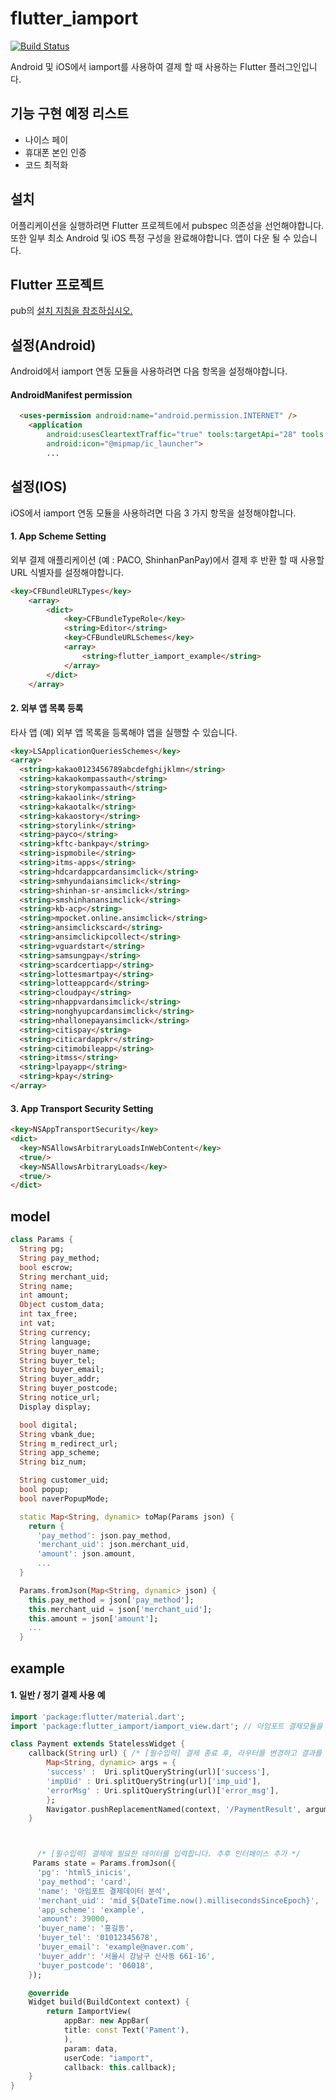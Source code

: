 # flutter_iamport
[![Build Status](https://img.shields.io/badge/pub-v0.0.5-success.svg)](https://travis-ci.org/roughike/flutter_iamport)

Android 및 iOS에서 iamport를 사용하여 결제 할 때 사용하는 Flutter 플러그인입니다.

## 기능 구현 예정 리스트

- 나이스 페이
- 휴대폰 본인 인증
- 코드 최적화

## 설치

어플리케이션을 실행하려면 Flutter 프로젝트에서 pubspec 의존성을 선언해야합니다. 또한 일부 최소 Android 및 iOS 특정 구성을 완료해야합니다. 앱이 다운 될 수 있습니다.

## Flutter 프로젝트

pub의 [설치 지침을 참조하십시오.](https://pub.dartlang.org/packages/flutter_iamport#-installing-tab-)

## 설정(Android)
Android에서 iamport 연동 모듈을 사용하려면 다음 항목을 설정해야합니다.

#### AndroidManifest permission

```html
  <uses-permission android:name="android.permission.INTERNET" />
    <application
        android:usesCleartextTraffic="true" tools:targetApi="28" tools:ignore="GoogleAppIndexingWarning"
        android:icon="@mipmap/ic_launcher">
        ...
```

## 설정(IOS)
iOS에서 iamport 연동 모듈을 사용하려면 다음 3 가지 항목을 설정해야합니다.

#### 1. App Scheme Setting
외부 결제 애플리케이션 (예 : PACO, ShinhanPanPay)에서 결제 후 반환 할 때 사용할 URL 식별자를 설정해야합니다.

```html
<key>CFBundleURLTypes</key>
	<array>
		<dict>
			<key>CFBundleTypeRole</key>
			<string>Editor</string>
			<key>CFBundleURLSchemes</key>
			<array>
				<string>flutter_iamport_example</string>
			</array>
		</dict>
	</array>
```

#### 2. 외부 앱 목록 등록
타사 앱 (예) 외부 앱 목록을 등록해야 앱을 실행할 수 있습니다.

```html
<key>LSApplicationQueriesSchemes</key>
<array>
  <string>kakao0123456789abcdefghijklmn</string>
  <string>kakaokompassauth</string>
  <string>storykompassauth</string>
  <string>kakaolink</string>
  <string>kakaotalk</string>
  <string>kakaostory</string>
  <string>storylink</string>
  <string>payco</string>
  <string>kftc-bankpay</string>
  <string>ispmobile</string>
  <string>itms-apps</string>
  <string>hdcardappcardansimclick</string>
  <string>smhyundaiansimclick</string>
  <string>shinhan-sr-ansimclick</string>
  <string>smshinhanansimclick</string>
  <string>kb-acp</string>
  <string>mpocket.online.ansimclick</string>
  <string>ansimclickscard</string>
  <string>ansimclickipcollect</string>
  <string>vguardstart</string>
  <string>samsungpay</string>
  <string>scardcertiapp</string>
  <string>lottesmartpay</string>
  <string>lotteappcard</string>
  <string>cloudpay</string>
  <string>nhappvardansimclick</string>
  <string>nonghyupcardansimclick</string>
  <string>nhallonepayansimclick</string>
  <string>citispay</string>
  <string>citicardappkr</string>
  <string>citimobileapp</string>
  <string>itmss</string>
  <string>lpayapp</string>
  <string>kpay</string>
</array>
```

#### 3. App Transport Security Setting

```html
<key>NSAppTransportSecurity</key>
<dict>
  <key>NSAllowsArbitraryLoadsInWebContent</key>
  <true/>
  <key>NSAllowsArbitraryLoads</key>
  <true/>
</dict>
```

## model
``` dart
class Params {
  String pg;
  String pay_method;
  bool escrow;
  String merchant_uid;
  String name;
  int amount;
  Object custom_data;
  int tax_free;
  int vat;
  String currency;
  String language;
  String buyer_name;
  String buyer_tel;
  String buyer_email;
  String buyer_addr;
  String buyer_postcode;
  String notice_url;
  Display display;

  bool digital;
  String vbank_due;
  String m_redirect_url;
  String app_scheme;
  String biz_num;

  String customer_uid;
  bool popup;
  bool naverPopupMode;

  static Map<String, dynamic> toMap(Params json) {
    return {
      'pay_method': json.pay_method,
      'merchant_uid': json.merchant_uid,
      'amount': json.amount,
      ...
  }

  Params.fromJson(Map<String, dynamic> json) {
    this.pay_method = json['pay_method'];
    this.merchant_uid = json['merchant_uid'];
    this.amount = json['amount'];
    ...
  }
```

## example

#### 1. 일반 / 정기 결제 사용 예
```dart
import 'package:flutter/material.dart';
import 'package:flutter_iamport/iamport_view.dart'; // 아임포트 결제모듈을 불러옵니다.

class Payment extends StatelessWidget {
    callback(String url) { /* [필수입력] 결제 종료 후, 라우터를 변경하고 결과를 전달합니다. */
        Map<String, dynamic> args = {
        'success' :  Uri.splitQueryString(url)['success'],
        'impUid' : Uri.splitQueryString(url)['imp_uid'],
        'errorMsg' : Uri.splitQueryString(url)['error_msg'],
        };
        Navigator.pushReplacementNamed(context, '/PaymentResult', arguments: args);
    }



      /* [필수입력] 결제에 필요한 데이터를 입력합니다. 추후 인터페이스 추가 */
     Params state = Params.fromJson({
      'pg': 'html5_inicis',
      'pay_method': 'card',
      'name': '아임포트 결제데이터 분석',
      'merchant_uid': 'mid_${DateTime.now().millisecondsSinceEpoch}',
      'app_scheme': 'example',
      'amount': 39000,
      'buyer_name': '홍길동',
      'buyer_tel': '01012345678',
      'buyer_email': 'example@naver.com',
      'buyer_addr': '서울시 강남구 신사동 661-16',
      'buyer_postcode': '06018',
    });

    @override
    Widget build(BuildContext context) {
        return IamportView(
            appBar: new AppBar(
            title: const Text('Pament'),
            ),
            param: data,
            userCode: "iamport",
            callback: this.callback);
    }
}
```
